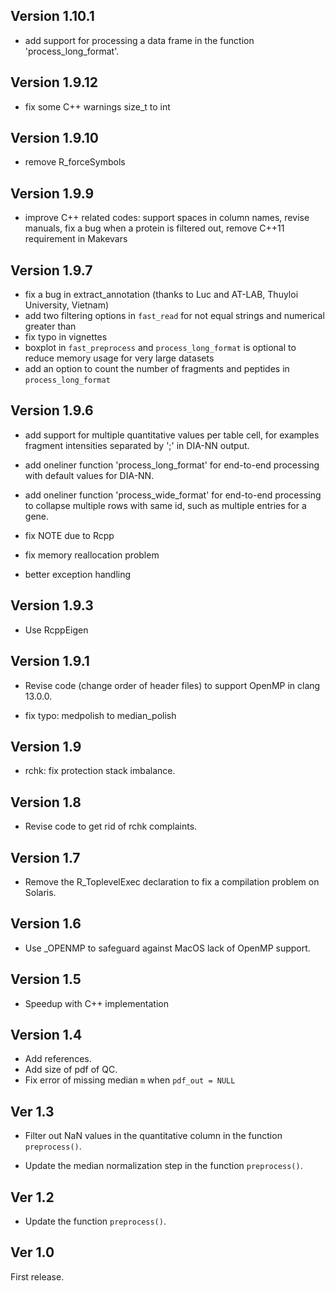 ## Version 1.10.1

- add support for processing a data frame in the function 'process_long_format'.

## Version 1.9.12

- fix some C++ warnings size_t to int

## Version 1.9.10

- remove R_forceSymbols

## Version 1.9.9

- improve C++ related codes: support spaces in column names, revise manuals, fix a bug when a protein is filtered out, remove C++11 requirement in Makevars

## Version 1.9.7

- fix a bug in extract_annotation (thanks to Luc and AT-LAB, Thuyloi University, Vietnam)
- add two filtering options in `fast_read` for not equal strings and numerical greater than
- fix typo in vignettes
- boxplot in `fast_preprocess` and `process_long_format` is optional to reduce memory usage for very large datasets
- add an option to count the number of fragments and peptides in `process_long_format`

## Version 1.9.6

- add support for multiple quantitative values per table cell, for examples fragment intensities separated by ';' in DIA-NN output.

- add oneliner function 'process_long_format' for end-to-end processing with default values for DIA-NN.

- add oneliner function 'process_wide_format' for end-to-end processing to collapse multiple rows with same id, such as multiple entries for a gene.

- fix NOTE due to Rcpp

- fix memory reallocation problem

- better exception handling

## Version 1.9.3

- Use RcppEigen

## Version 1.9.1

- Revise code (change order of header files) to support OpenMP in clang 13.0.0.

- fix typo: medpolish to median_polish

## Version 1.9

- rchk: fix protection stack imbalance.

## Version 1.8

- Revise code to get rid of rchk complaints.

## Version 1.7

- Remove the R_ToplevelExec declaration to fix a compilation problem on Solaris.

## Version 1.6

- Use _OPENMP to safeguard against MacOS lack of OpenMP support.

## Version 1.5

- Speedup with C++ implementation

## Version 1.4

- Add references.
- Add size of pdf of QC.
- Fix error of missing median `m` when `pdf_out = NULL`

## Ver 1.3

- Filter out NaN values in the quantitative column in the function `preprocess()`.

- Update the median normalization step in the function `preprocess()`.

## Ver 1.2

- Update the function `preprocess()`.

## Ver 1.0

First release.
